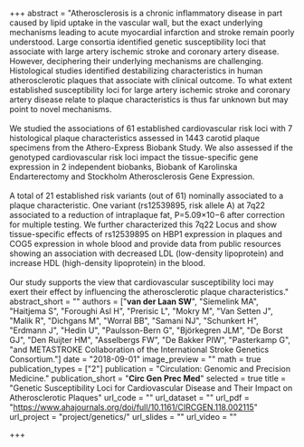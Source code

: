 +++
abstract = "Atherosclerosis is a chronic inflammatory disease in part caused by lipid uptake in the vascular wall, but the exact underlying mechanisms leading to acute myocardial infarction and stroke remain poorly understood. Large consortia identified genetic susceptibility loci that associate with large artery ischemic stroke and coronary artery disease. However, deciphering their underlying mechanisms are challenging. Histological studies identified destabilizing characteristics in human atherosclerotic plaques that associate with clinical outcome. To what extent established susceptibility loci for large artery ischemic stroke and coronary artery disease relate to plaque characteristics is thus far unknown but may point to novel mechanisms. </br></br>We studied the associations of 61 established cardiovascular risk loci with 7 histological plaque characteristics assessed in 1443 carotid plaque specimens from the Athero-Express Biobank Study. We also assessed if the genotyped cardiovascular risk loci impact the tissue-specific gene expression in 2 independent biobanks, Biobank of Karolinska Endarterectomy and Stockholm Atherosclerosis Gene Expression. </br></br>A total of 21 established risk variants (out of 61) nominally associated to a plaque characteristic. One variant (rs12539895, risk allele A) at 7q22 associated to a reduction of intraplaque fat, P=5.09×10−6 after correction for multiple testing. We further characterized this 7q22 Locus and show tissue-specific effects of rs12539895 on HBP1 expression in plaques and COG5 expression in whole blood and provide data from public resources showing an association with decreased LDL (low-density lipoprotein) and increase HDL (high-density lipoprotein) in the blood.</br></br>Our study supports the view that cardiovascular susceptibility loci may exert their effect by influencing the atherosclerotic plaque characteristics."
abstract_short = ""
authors = ["**van der Laan SW**", "Siemelink MA", "Haitjema S", "Foroughi Asl H", "Prerisic L", "Mokry M", "Van Setten J", "Malik R", "Dichgans M", "Worral BB", "Samani NJ", "Schunkert H", "Erdmann J", "Hedin U", "Paulsson-Bern G", "Björkegren JLM", "De Borst GJ", "Den Ruijter HM", "Asselbergs FW", "De Bakker PIW", "Pasterkamp G", "and METASTROKE Collaboration of the International Stroke Genetics Consortium."]
date = "2018-09-01"
image_preview = ""
math = true
publication_types = ["2"]
publication = "Circulation: Genomic and Precision Medicine."
publication_short = "**Circ Gen Prec Med**"
selected = true
title = "Genetic Susceptibility Loci for Cardiovascular Disease and Their Impact on Atherosclerotic Plaques"
url_code = ""
url_dataset = ""
url_pdf = "https://www.ahajournals.org/doi/full/10.1161/CIRCGEN.118.002115"
url_project = "project/genetics/"
url_slides = ""
url_video = ""

+++


